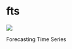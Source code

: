 # fts

<img src="https://img.shields.io/github/license/ipang-dwi/xdesktop.svg" />

Forecasting Time Series
